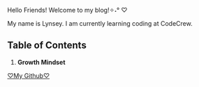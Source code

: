 Hello Friends! Welcome to my blog!✧˖° ♡

My name is Lynsey. I am currently learning coding at CodeCrew.

## Table of Contents

1. **Growth Mindset**

[♡My Github♡](https://github.com/Lynsey98)